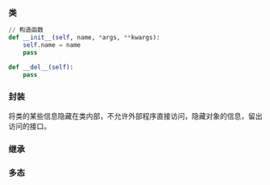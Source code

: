 ### 类

```python
// 构造函数
def __init__(self, name, *args, **kwargs):
    self.name = name
    pass

def __del__(self):
    pass
```



### 封装

将类的某些信息隐藏在类内部，不允许外部程序直接访问，隐藏对象的信息，留出访问的接口。

### 继承

### 多态